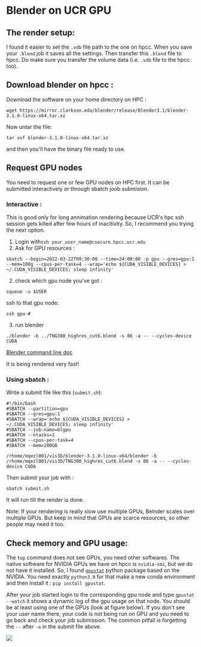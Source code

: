 # Blender on UCR GPU

## The render setup:

I found it easier to set the `.vdb` file path to the one on hpcc. When you save your `.blend` job it saves all the settings. Then transfer this `.blend` file to hpcc. Do make sure you transfer the volume data (i.e. `.vdb` file to the hpcc too).

## Download blender on hpcc :

Download the software on your home directory on HPC :

```wget https://mirror.clarkson.edu/blender/release/Blender3.1/blender-3.1.0-linux-x64.tar.xz```

Now untar the file:

`tar xvf blender-3.1.0-linux-x64.tar.xz`

and then you'll have the binary file ready to use.


## Request GPU nodes

You need to request one or few GPU nodes on HPC first. It can be submitted interactively or through sbatch joob submision.

### Interactive :
This is good only for long annimation rendering because UCR's hpc ssh session gets killed after few hours of inacitivity. So, I recommend you trying the next option.

1. Login with`ssh your_user_name@csecure.hpcc.ucr.edu`
2. Ask for GPU resources :

``sbatch --begin=2022-03-22T09:30:00 --time=24:00:00 -p gpu --gres=gpu:1 --mem=100g --cpus-per-task=4 --wrap='echo ${CUDA_VISIBLE_DEVICES} > ~/.CUDA_VISIBLE_DEVICES; sleep infinity'
``

2. check which gpu node you've got :

`squeue -u $USER`

ssh to that gpu node:

`ssh gpu-#`

3. run blender

`./blender -b ../TNG300_highres_cut6.blend -s 86 -a -- --cycles-device CUDA`

[Blender command line doc](https://docs.blender.org/manual/en/latest/advanced/command_line/render.html)

It is being rendered very fast!

### Using sbatch :

Write a submit file like this (`submit.sh`):


```
#!/bin/bash
#SBATCH --partition=gpu
#SBATCH --gres=gpu:1
#SBATCH --wrap='echo ${CUDA_VISIBLE_DEVICES} > ~/.CUDA_VISIBLE_DEVICES; sleep infinity'
#SBATCH --job-name=blgpu
#SBATCH --ntasks=1
#SBATCH --cpus-per-task=4
#SBATCH --mem=200GB

/rhome/mqezl001/vis3D/blender-3.1.0-linux-x64/blender -b /rhome/mqezl001/vis3D/TNG300_highres_cut6.blend -s 86 -a -- --cycles-device CUDA
```
Then submit your job with :
```
sbatch submit.sh
```

It will run till the render is done.


Note: If your rendering is really slow use multiple GPUs, Belnder scales over multiple GPUs. But keep in mind that GPUs are scarce resources, so other people may need it too.


## Check memory and GPU usage:

The `top` command does not see GPUs, you need other softwares. The native software for NVIDIA GPUs we have on hpcc is `nvidia-smi`, but we do not have it installed. So, I found [`gpustat`](https://github.com/wookayin/gpustat) python package based on the NVIDIA.  You need exactly `python3.9` for that make a new conda environment and then install it : `pip install gpustat`.

After your job started login to the corresponding gpu node and type `gpustat --watch` it shows a dynamic log of the gpu usage on that node. You should be at least using one of the GPUs (look at figure below). If you don't see your user name  there, your code is not being run on GPU and you need to go back and check your job submission. The common pitfall is forgetting the `--` after `-a` in the submit file above.

![](https://i.imgur.com/9OTcXdK.png)

